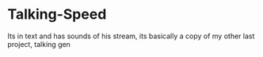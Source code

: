 # Talking-Speed
Its in text and has sounds of his stream, its basically a copy of my other last project, talking gen
